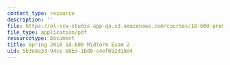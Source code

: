 ```yaml
---
content_type: resource
description: ''
file: https://ol-ocw-studio-app-qa.s3.amazonaws.com/courses/18-600-probability-and-random-variables-fall-2019/5b3e8a3394ce88b31bd0c4ef692d10d4_MIT18_600F19_mid2_2016.pdf
file_type: application/pdf
resourcetype: Document
title: Spring 2016 18.600 Midterm Exam 2
uid: 5b3e8a33-94ce-88b3-1bd0-c4ef692d10d4
---
```

